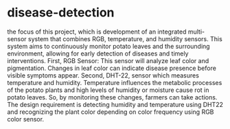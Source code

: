 # disease-detection
the focus of this project, which is development of an integrated multi-sensor system that combines RGB, temperature, and humidity sensors. This system aims to continuously monitor potato leaves and the surrounding environment, allowing for early detection of diseases and timely interventions. First, RGB Sensor: This sensor will analyze leaf color and pigmentation. Changes in leaf color can indicate disease presence before visible symptoms appear. Second, DHT-22, sensor which measures temperature and humidity. Temperature influences the metabolic processes of the potato plants and high levels of humidity or moisture cause rot in potato leaves. So, by monitoring these changes, farmers can take actions. The design requirement is detecting humidity and temperature using DHT22 and recognizing the plant color depending on color frequency using RGB color sensor.
